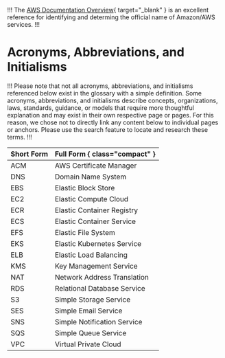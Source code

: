 !!!
The [AWS Documentation Overview](https://aws.amazon.com/documentation-overview/){ target="_blank" } is an excellent reference for identifying and determing the official name of Amazon/AWS services.
!!!

# Acronyms, Abbreviations, and Initialisms

!!!
Please note that not all acronyms, abbreviations, and initialisms referenced below exist in the glossary with a simple definition. Some acronyms, abbreviations, and initialisms describe concepts, organizations, laws, standards, guidance, or models that require more thoughtful explanation and may exist in their own respective page or pages. For this reason, we chose not to directly link any content below to individual pages or anchors. Please use the search feature to locate and research these terms.
!!!

Short Form | Full Form { class="compact" }
:--- | :---
ACM | AWS Certificate Manager
DNS | Domain Name System
EBS | Elastic Block Store
EC2 | Elastic Compute Cloud
ECR | Elastic Container Registry
ECS | Elastic Container Service
EFS | Elastic File System
EKS | Elastic Kubernetes Service
ELB | Elastic Load Balancing
KMS | Key Management Service
NAT | Network Address Translation
RDS | Relational Database Service
S3 | Simple Storage Service
SES | Simple Email Service
SNS | Simple Notification Service
SQS | Simple Queue Service
VPC | Virtual Private Cloud